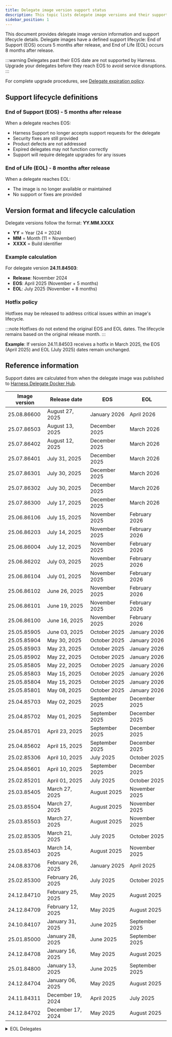 ```yaml
---
title: Delegate image version support status
description: This topic lists delegate image versions and their support status.
sidebar_position: 1
---
```


This document provides delegate image version information and support lifecycle details. Delegate images have a defined support lifecycle: End of Support (EOS) occurs 5 months after release, and End of Life (EOL) occurs 8 months after release.

:::warning
Delegates past their EOS date are not supported by Harness. Upgrade your delegates before they reach EOS to avoid service disruptions.
:::

For complete upgrade procedures, see [Delegate expiration policy](/docs/platform/delegates/install-delegates/delegate-upgrades-and-expiration#delegate-expiration-policy).

## Support lifecycle definitions

### End of Support (EOS) - 5 months after release

When a delegate reaches EOS:

- Harness Support no longer accepts support requests for the delegate
- Security fixes are still provided
- Product defects are not addressed
- Expired delegates may not function correctly
- Support will require delegate upgrades for any issues

### End of Life (EOL) - 8 months after release

When a delegate reaches EOL:

- The image is no longer available or maintained
- No support or fixes are provided

## Version format and lifecycle calculation

Delegate versions follow the format: **YY.MM.XXXX**

- **YY** = Year (24 = 2024)
- **MM** = Month (11 = November) 
- **XXXX** = Build identifier

### Example calculation

For delegate version **24.11.84503**:

- **Release**: November 2024
- **EOS**: April 2025 (November + 5 months)
- **EOL**: July 2025 (November + 8 months)

### Hotfix policy

Hotfixes may be released to address critical issues within an image's lifecycle.

:::note
Hotfixes do not extend the original EOS and EOL dates. The lifecycle remains based on the original release month.
:::

**Example**: If version 24.11.84503 receives a hotfix in March 2025, the EOS (April 2025) and EOL (July 2025) dates remain unchanged.

## Reference information

Support dates are calculated from when the delegate image was published to [Harness Delegate Docker Hub](https://hub.docker.com/r/harness/delegate/tags).

| Image version | Release date      | EOS           | EOL           |
|---------------|-------------------|---------------|---------------|
| 25.08.86600   | August 27, 2025   | January 2026  | April 2026    |
| 25.07.86503   | August 13, 2025   | December 2025 | March 2026    |
| 25.07.86402   | August 12, 2025   | December 2025 | March 2026    |
| 25.07.86401   | July 31, 2025     | December 2025 | March 2026    |
| 25.07.86301   | July 30, 2025     | December 2025 | March 2026    |
| 25.07.86302   | July 30, 2025     | December 2025 | March 2026    |
| 25.07.86300   | July 17, 2025     | December 2025 | March 2026    |
| 25.06.86106   | July 15, 2025     | November 2025 | February 2026 |
| 25.06.86203   | July 14, 2025     | November 2025 | February 2026 |
| 25.06.86004   | July 12, 2025     | November 2025 | February 2026 |
| 25.06.86202   | July 03, 2025     | November 2025 | February 2026 |
| 25.06.86104   | July 01, 2025     | November 2025 | February 2026 |
| 25.06.86102   | June 26, 2025     | November 2025 | February 2026 |
| 25.06.86101   | June 19, 2025     | November 2025 | February 2026 |
| 25.06.86100   | June 16, 2025     | November 2025 | February 2026 |
| 25.05.85905   | June 03, 2025     | October 2025  | January 2026  |
| 25.05.85904   | May 30, 2025      | October 2025  | January 2026  |
| 25.05.85903   | May 23, 2025      | October 2025  | January 2026  |
| 25.05.85902   | May 22, 2025      | October 2025  | January 2026  |
| 25.05.85805   | May 22, 2025      | October 2025  | January 2026  |
| 25.05.85803   | May 15, 2025      | October 2025  | January 2026  |
| 25.05.85804   | May 15, 2025      | October 2025  | January 2026  |
| 25.05.85801   | May 08, 2025      | October 2025  | January 2026  |
| 25.04.85703   | May 02, 2025      | September 2025| December 2025 |
| 25.04.85702   | May 01, 2025      | September 2025| December 2025 |
| 25.04.85701   | April 23, 2025    | September 2025| December 2025 |
| 25.04.85602   | April 15, 2025    | September 2025| December 2025 |
| 25.02.85306   | April 10, 2025    | July 2025     | October 2025  |
| 25.04.85601   | April 10, 2025    | September 2025| December 2025 |
| 25.02.85201   | April 01, 2025    | July 2025     | October 2025  |
| 25.03.85405   | March 27, 2025    | August 2025   | November 2025 |
| 25.03.85504   | March 27, 2025    | August 2025   | November 2025 |
| 25.03.85503   | March 27, 2025    | August 2025   | November 2025 |
| 25.02.85305   | March 21, 2025    | July 2025     | October 2025  |
| 25.03.85403   | March 14, 2025    | August 2025   | November 2025 |
| 24.08.83706   | February 26, 2025 | January 2025  | April 2025    |
| 25.02.85300   | February 26, 2025 | July 2025     | October 2025  |
| 24.12.84710   | February 25, 2025 | May 2025      | August 2025   |
| 24.12.84709   | February 12, 2025 | May 2025      | August 2025   |
| 24.10.84107   | January 31, 2025  | June 2025     | September 2025|
| 25.01.85000   | January 28, 2025  | June 2025     | September 2025|
| 24.12.84708   | January 16, 2025  | May 2025      | August 2025   |
| 25.01.84800   | January 13, 2025  | June 2025     | September 2025|
| 24.12.84704   | January 06, 2025  | May 2025      | August 2025   |
| 24.11.84311   | December 19, 2024 | April 2025    | July 2025     |
| 24.12.84702   | December 17, 2024 | May 2025      | August 2025   |

<details>
    <summary>EOL Delegates</summary>
    | Image version         | Release date       | EOS        | EOL        |
    |-----------------------|--------------------|------------|------------|
    | 24.11.84503           | December 09, 2024  | April 2025 | July 2025  |
    | 24.11.84310           | December 05, 2024  | April 2025 | July 2025  |
    | 24.11.84502           | December 05, 2024  | April 2025 | July 2025  |
    | 24.10.84106           | December 04, 2024  | March 2025 | June 2025  |
    | 24.11.84501           | December 04, 2024  | April 2025 | July 2025  |
    | 24.07.83407           | December 04, 2024  | December 2024 | March 2025 |
    | 24.11.84500           | November 29, 2024  | April 2025 | July 2025  |
    | 24.11.84309           | November 28, 2024  | April 2025 | July 2025  |
    | 24.11.84308           | November 23, 2024  | April 2025 | July 2025  |
    | 24.11.84307           | November 21, 2024  | April 2025 | July 2025  |
    | 24.11.84306           | November 19, 2024  | April 2025 | July 2025  |
    | 24.10.84205-ubi9-beta | November 18, 2024  | March 2025 | June 2025  |
    | 24.10.84204           | November 18, 2024  | March 2025 | June 2025  |
    | 24.10.84200           | November 04, 2024  | March 2025 | June 2025  |
    | 24.10.84105           | November 01, 2024  | March 2025 | June 2025  |
    | 24.10.84104           | October 21, 2024   | March 2025 | June 2025  |
    | 24.09.83909           | October 11, 2024   | February 2025 | May 2025 |
    | 24.09.83906           | October 02, 2024   | February 2025 | May 2025 |
    | 24.09.83905           | September 30, 2024 | February 2025 | May 2025 |
    | 24.08.83803           | September 20, 2024 | January 2025 | April 2025 |
    | 24.08.83804           | September 20, 2024 | January 2025 | April 2025 |
    | 24.09.83900           | September 20, 2024 | February 2025 | May 2025 |
    | 24.08.83802           | September 03, 2024 | January 2025 | April 2025 |
    | 24.08.83705           | August 31, 2024    | January 2025 | April 2025 |
    | 24.07.83611           | August 31, 2024    | December 2024 | March 2025 |
    | 24.08.83704           | August 29, 2024    | January 2025 | April 2025 |
    | 24.08.83702           | August 22, 2024    | January 2025 | April 2025 |
    | 24.08.83307           | August 20, 2024    | January 2025 | April 2025 |
    | 24.07.83609           | August 20, 2024    | December 2024 | March 2025 |
    | 24.07.83608           | August 14, 2024    | December 2024 | March 2025 |
    | 24.07.83607           | August 13, 2024    | December 2024 | March 2025 |
    | 24.08.83306           | August 13, 2024    | January 2025 | April 2025 |
    | 24.07.83406           | August 13, 2024    | December 2024 | March 2025 |
    | 24.07.83606           | August 07, 2024    | December 2024 | March 2025 |
    | 24.08.83405           | August 05, 2024    | January 2025 | April 2025 |
    | 24.07.83605           | July 24, 2024      | December 2024 | March 2025 |
    | 24.07.83503           | July 17, 2024      | December 2024 | March 2025 |
    | 24.07.82906           | July 17, 2024      | December 2024 | March 2025 |
    | 24.07.83404           | July 10, 2024      | December 2024 | March 2025 |
    | 24.07.83205           | July 9, 2024       | December 2024 | March 2025 |
    | 24.07.82905           | July 1, 2024       | December 2024 | March 2025 |
    | 24.06.83304           | June 24, 2024      | November 2024 | February 2025 |
    | 24.06.83204           | June 20, 2024      | November 2024 | February 2025 |
    | 24.06.83004           | June 7, 2024       | November 2024 | February 2025 |
    | 24.06.83003           | June 3, 2024       | November 2024 | February 2025 |
    | 24.05.82711           | May 30, 2024       | October 2024 | January 2025 |
    | 24.05.82904           | May 21, 2024       | October 2024 | January 2025 |
    | 24.05.83001           | May 21, 2024       | October 2024 | January 2025 |
    | 24.05.82205           | May 20, 2024       | October 2024 | January 2025 |
    | 24.05.82903           | May 16, 2024       | October 2024 | January 2025 |
    | 24.05.82902           | May 10, 2024       | October 2024 | January 2025 |
    | 24.04.82901           | May 8, 2024        | September 2024 | December 2024 |
    | 24.04.82804           | April 24, 2024     | September 2024 | December 2024 |
    | 24.04.82709           | April 18, 2024     | September 2024 | December 2024 |
    | 24.04.82708           | April 17, 2024     | September 2024 | December 2024 |
    | 24.04.82707           | April 15, 2024     | September 2024 | December 2024 |
    | 24.04.82603           | April 4, 2024      | September 2024 | December 2024 |
    | 24.03.82601           | March 28, 2024     | August 2024 | November 2024 |
    | 24.03.82600           | March 27, 2024     | August 2024 | November 2024 |
    | 24.03.82505           | March 18, 2024     | August 2024 | November 2024 |
    | 24.03.82502           | March 14, 2024     | August 2024 | November 2024 |
    | 24.03.82408           | March 8, 2024      | August 2024 | November 2024 |
    | 24.02.82406           | March 1, 2024      | July 2024 | October 2024 |
    | 24.02.82404           | February 29, 2024  | July 2024 | October 2024 |
    | 24.02.82309           | February 28, 2024  | July 2024 | October 2024 |
    | 24.02.82402           | February 27, 2024  | July 2024 | October 2024 |
    | 24.02.82308           | February 21, 2024  | July 2024 | October 2024 |
    | 24.02.82306           | February 15, 2024  | July 2024 | October 2024 |
    | 24.02.82305           | February 15, 2024  | July 2024 | October 2024 |
    | 24.02.82302           | February 13, 2024  | July 2024 | October 2024 |
    | 24.02.82304           | February 12, 2024  | July 2024 | October 2024 |
    | 24.02.82203           | February 2, 2024   | July 2024 | October 2024 |
    | 24.01.82202           | January 30, 2024   | June 2024 | September 2024 |
    | 24.01.82110           | January 29, 2024   | June 2024 | September 2024 |
    | 24.01.82109           | January 23, 2024   | June 2024 | September 2024 |
    | 24.01.82108           | January 16, 2024   | June 2024 | September 2024 |
    | 24.01.82006           | January 16, 2024   | June 2024 | September 2024 |
    | 24.01.82005           | January 15, 2024   | June 2024 | September 2024 |
    | 24.01.82004           | January 12, 2024   | June 2024 | September 2024 |
    | 24.01.82003           | January 11, 2024   | June 2024 | September 2024 |
    | 24.01.82002           | January 9, 2024    | June 2024 | September 2024 |
    | 24.01.81810           | January 8, 2024    | June 2024 | September 2024 |
    | 24.01.81811           | January 5, 2024    | June 2024 | September 2024 |
    | 23.12.82001           | January 5, 2024    | May 2024 | August 2024 |
    | 23.12.81809           | January 2, 2024    | May 2024 | August 2024 |
    | 23.12.81808           | December 26, 2023  | May 2024 | August 2024 |
    | 23.12.81412           | December 14, 2023  | May 2024 | August 2024 |
    | 23.12.81411           | December 13, 2023  | May 2024 | August 2024 |
    | 23.12.81806           | December 13, 2023  | May 2024 | August 2024 |
    | 23.12.81604           | December 13, 2023  | May 2024 | August 2024 |
    | 23.12.81804           | December 12, 2023  | May 2024 | August 2024 |
    | 23.12.81210           | December 5, 2023   | May 2024 | August 2024 |
    | 23.11.81602           | November 29, 2023  | April 2024 | July 2024 |
    | 23.11.81601           | November 29, 2023  | April 2024 | July 2024 |
    | 23.11.81408           | November 22, 2023  | April 2024 | July 2024 |
    | 23.11.81406           | November 20, 2023  | April 2024 | July 2024 |
</details>

